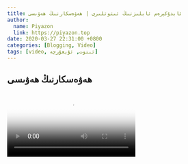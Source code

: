 ```yaml
---
title: ئابدۇكېرەم ئابلىزنىڭ ئىتوتلىرى | ھەۋەسكارنىڭ ھەۋىسى
author:
  name: Piyazon
  link: https://piyazon.top
date: 2020-03-27 22:31:00 +0800
categories: [Blogging, Video]
tags: [video, ئىتوت, ئۇيغۇرچە]
---
```


<style>
  @import url(/assets/css/uyghur.css);
</style>


<!-- 1 -->
<h2 class="sub-title">
  ھەۋەسكارنىڭ ھەۋىسى
</h2>
<video id="player" class="weixin_video" playsinline controls
  poster="https://gitlab.com/Alimjoo/cdn_img/-/raw/main/old-salon/abdu/0.jpg" wxv="wxv_1267622315538481152"
  src="">
</video>


